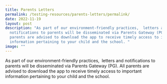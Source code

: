 ```yaml
---
title: Parents Letters
permalink: /testing-resources/parents-letters/permalink/
date: 2022-11-19
layout: post
description: "As part of our environment-friendly practices,  letters and
  notifications to parents will be disseminated via Parents Gateway (PG). All
  parents are advised to download the app to receive timely access to important
  information pertaining to your child and the school. "
image: ""
---
```

As part of our environment-friendly practices,  letters and notifications to parents will be disseminated via Parents Gateway (PG). All parents are advised to download the app to receive timely access to important information pertaining to your child and the school.